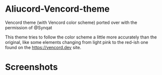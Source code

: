 # Aliucord-Vencord-theme


Vencord theme (with Vencord color scheme) ported over with the permission of @Synqat 

This theme tries to follow the color scheme a little more accurately than the original, like some elements changing from light pink to the red-ish one found on the https://vencord.dev site.

# Screenshots

